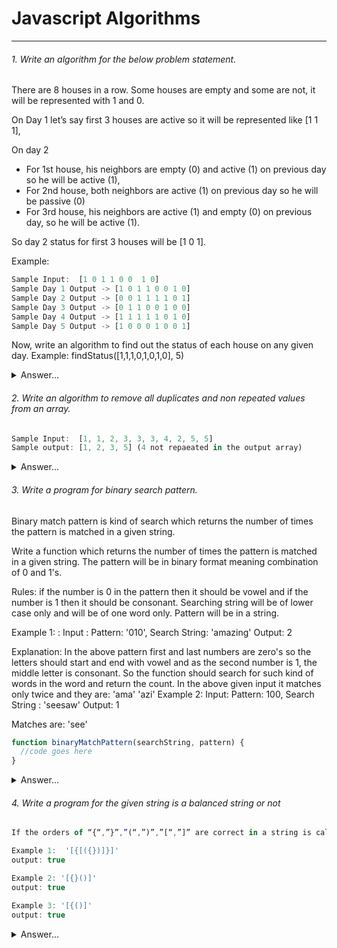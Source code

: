 # Javascript Algorithms
---

###### 1. Write an algorithm for the below problem statement.


 There are 8 houses in a row. Some houses are empty and some are not, it will be represented with 1 and 0. 
 
 On Day 1 let’s say first 3 houses are active so it will be represented like [1 1 1], 
 
 On day 2
 - For 1st house, his neighbors are empty (0) and active (1) on previous day so he will be active (1), 
 - For 2nd house, both neighbors are active (1) on previous day so he will be passive (0)
 - For 3rd house, his neighbors are active (1) and empty (0) on previous day, so he will be active (1). 
 
 So day 2 status for first 3 houses will be [1 0 1].  
 
Example:
```js
Sample Input:  [1 0 1 1 0 0  1 0]
Sample Day 1 Output -> [1 0 1 1 0 0 1 0]
Sample Day 2 Output -> [0 0 1 1 1 1 0 1]
Sample Day 3 Output -> [0 1 1 0 0 1 0 0]
Sample Day 4 Output -> [1 1 1 1 1 0 1 0]
Sample Day 5 Output -> [1 0 0 0 1 0 0 1]
```
Now, write an algorithm to find out the status of each house on any given day. 
Example: findStatus([1,1,1,0,1,0,1,0], 5)




<details>
<summary>Answer...</summary>
<p>

```js
const findStatus = (arr, day) =>{
 return (day === 0) ? arr : findStatus(checkStatus(arr), day-1);
};
 
const checkStatus = arr => {
 return arr.reduce((a,c,i)=>{
   return (arr[i-1] === arr[i+1]) ? [...a, 0] : [...a, 1]
 },[]) 
};
 
findStatus([1,1,1,0,1,0,1,0], 5) = > output: [1, 0, 1, 0, 1, 0, 0, 1]
```

</p>
</details>  

###### 2. Write an algorithm to remove all duplicates and non repeated values from an array.

```js
Sample Input:  [1, 1, 2, 3, 3, 3, 4, 2, 5, 5]
Sample output: [1, 2, 3, 5] (4 not repaeated in the output array)
```

<details>
<summary>Answer...</summary>
<p>

```js
const getArray = arr => arr.sort((a,b)=>(a-b)).reduce((a,c,i,ar)=>{
  return (!a.includes(c) && (ar[i-1] === c || ar[i+1] === c)) ? [...a, c] : [...a]
},[])
```

In the above code apart for checking unique values using array reducer, 
we're also checking if the main array previous or next index has same values. 
This way we can includes only repeated values from main array.

</p>
</details>

###### 3. Write a program for binary search pattern.

Binary match pattern is kind of search which returns the number of times the pattern is matched 
in a given string.

Write a function which returns the number of times the pattern is matched in a given string. 
The pattern will be in binary format meaning combination of 0 and 1's.

Rules: if the number is 0 in the pattern then it should be vowel and if the number is 1 then 
it should be consonant. Searching string will be of lower case only and will be of one word only.
Pattern will be in a string.

Example 1: :
Input : Pattern: '010', Search String: 'amazing'
Output: 2

Explanation: In the above pattern first and last numbers are zero's so the letters should start and end 
with vowel and as the second number is 1, the middle letter is consonant. So the function should search 
for such kind of words in the word and return the count. In the above given input it matches only twice 
and they are:
'ama'
'azi'
Example 2:
Input: Pattern: 100, Search String : 'seesaw'
Output: 1

Matches are:
'see'

```js
function binaryMatchPattern(searchString, pattern) {
  //code goes here 
}
```

<details>
<summary>Answer...</summary>
<p>

Solution 1: 
```js
 function binaryMatchPattern(searchString, pattern){
     let i = searchString.length;
     const searchStringLength = i;
     const patternLength = pattern.length;
     let updatedPattern = pattern
                            .replace(/0/g, '[aeiou]')
                            .replace(/1/g, '[b-df-hj-np-tv-z]');
     const patternToMatch = new RegExp(updatedPattern);
     let matchingItems = 0;
     
     while(i >= patternLength) {
        const slicedString = searchString.substr(searchStringLength - i, patternLength);
        
        // Below code is saving the matched items. but we dont need it hence commenting it.
        //patternToMatch.test(slicedString) && matchingItems.push(slicedString);
        
        patternToMatch.test(slicedString) && matchingItems++
        i--;
     }
     return matchingItems;
 }
```

Take away points:
- We are dynamically creating the regexp using the Regular Expression constructor.
- Leveraging the build in methods instead of creating our own methods for looping and matching.

Soltion 2:
```js
const getBoolean = str => {
  // returns Boolean representation of given string. Ex: Amazon => 010101
  return str.replace(/[^aeiou]/g,'1').replace(/[aeiou]/g,'0'); 
}

const binaryMatchPattern = (searchString, pattern) => {
  const len = pattern.length;
 
  return searchString.split('').reduce((a,c,i)=>{
   const subStr = searchString.substr(i-1, len);
   return (subStr.length === len && getBoolean(subStr) === pattern) ? (a +1) : a;
  }, 0)
}

```


</p>
</details>

###### 4. Write a program for the given string is a balanced string or not

```js
If the orders of “{“,”}”,”(“,”)”,”[“,”]” are correct in a string is called Balanced string.

Example 1:  '[{[({})]}]'
output: true

Example 2: '[{}()]' 
output: true

Example 3: '[{()]'
output: true
```
<details>
<summary>Answer...</summary>
<p>
 
```js
Solution:
var a = '[{[({})]}]';
var b = '[{}()]';
var c = '[{()]';

function isBalancedString(abc){
  var flag = true;
  var obj = {
    ']': '[',
    ')' : '(',
    '}' : '{'
  }
  var stack = [];
  for(var k = 0; k < abc.length;k++) {
      if(abc[k] === '{' || abc[k] === '[' || abc[k] === '(') {
         stack.push(abc[k])
      }else{
         if(obj[abc[k]] === stack[stack.length-1]){
          stack.pop();
         }
      }    
  }
  return stack.length === 0 ? true: false
}

isBalancedString(a) // true
isBalancedString(b) // true
isBalancedString(c) // false

</p>
</details>
```
